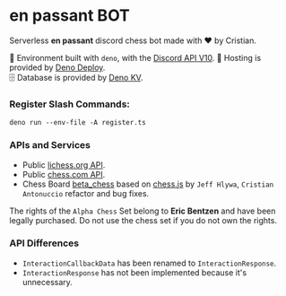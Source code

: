 
# en passant BOT

Serverless **en passant** discord chess bot made with ❤️ by Cristian.

🦕 Environment built with `deno`, with the
[Discord API V10](https://discord.com/developers/docs/intro).
🌱 Hosting is provided by [Deno Deploy](https://deno.com/deploy/).\
🗄 Database is provided by [Deno KV](https://deno.com/kv).

### Register Slash Commands:

```
deno run --env-file -A register.ts
```

### APIs and Services

- Public [lichess.org API](https://lichess.org/api).
- Public [chess.com API](https://www.chess.com/news/view/published-data-api).
- Chess Board [beta_chess](https://github.com/cristian-5/beta_chess) based on
[chess.js](https://github.com/jhlywa/chess.js) by `Jeff Hlywa`,
`Cristian Antonuccio` refactor and bug fixes.

The rights of the `Alpha Chess` Set belong to **Eric Bentzen** and have been
legally purchased. Do not use the chess set if you do not own the rights.

### API Differences

- `InteractionCallbackData` has been renamed to `InteractionResponse`.
- `InteractionResponse` has not been implemented because it's unnecessary.